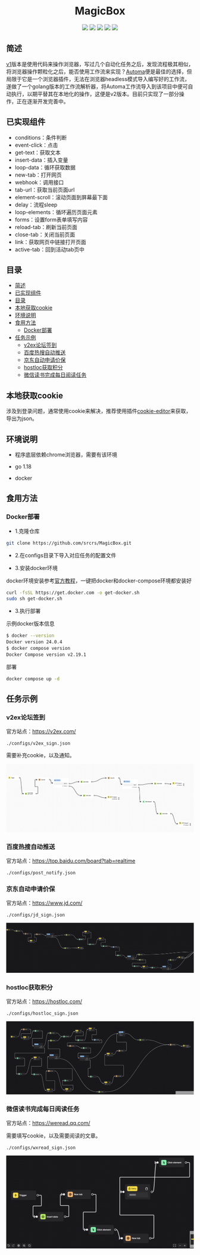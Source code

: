 <div align="center"> 
<h1 align="center">MagicBox</h1>
<img src="https://img.shields.io/github/issues/srcrs/MagicBox?color=green">
<img src="https://img.shields.io/github/stars/srcrs/MagicBox?color=yellow">
<img src="https://img.shields.io/github/forks/srcrs/MagicBox?color=orange">
<img src="https://img.shields.io/github/license/srcrs/MagicBox?color=ff69b4">
<img src="https://img.shields.io/github/search/srcrs/MagicBox/main?color=blue">
</div>

## 简述

[v1](https://github.com/srcrs/MagicBox/tree/v1)版本是使用代码来操作浏览器，写过几个自动化任务之后，发现流程极其相似，将浏览器操作颗粒化之后，能否使用工作流来实现？[Automa](https://github.com/AutomaApp/automa)便是最佳的选择，但局限于它是一个浏览器插件，无法在浏览器headless模式导入编写好的工作流，遂做了一个golang版本的工作流解析器，将Automa工作流导入到该项目中便可自动执行，以期平替其在本地化的操作，这便是v2版本。目前只实现了一部分操作，正在逐渐开发完善中。

## 已实现组件

- conditions：条件判断
- event-click：点击
- get-text：获取文本
- insert-data：插入变量
- loop-data：循环获取数据
- new-tab：打开网页
- webhook：调用接口
- tab-url：获取当前页面url
- element-scroll：滚动页面到屏幕最下面
- delay：流程sleep
- loop-elements：循环遍历页面元素
- forms：设置form表单填写内容
- reload-tab：刷新当前页面
- close-tab：关闭当前页面
- link：获取网页中链接打开页面
- active-tab：回到活动tab页中

## 目录

- [简述](#简述)
- [已实现组件](#已实现组件)
- [目录](#目录)
- [本地获取cookie](#本地获取cookie)
- [环境说明](#环境说明)
- [食用方法](#食用方法)
  - [Docker部署](#docker部署)
- [任务示例](#任务示例)
  - [v2ex论坛签到](#v2ex论坛签到)
  - [百度热搜自动推送](#百度热搜自动推送)
  - [京东自动申请价保](#京东自动申请价保)
  - [hostloc获取积分](#hostloc获取积分)
  - [微信读书完成每日阅读任务](#微信读书完成每日阅读任务)

## 本地获取cookie

涉及到登录问题，通常使用cookie来解决，推荐使用插件[cookie-editor](https://cookie-editor.com/)来获取，导出为json。

## 环境说明

- 程序底层依赖chrome浏览器，需要有该环境

- go 1.18

- docker

## 食用方法

### Docker部署

- 1.克隆仓库

```bash
git clone https://github.com/srcrs/MagicBox.git
```

- 2.在configs目录下导入对应任务的配置文件

- 3.安装docker环境

docker环境安装参考[官方教程](https://docs.docker.com/engine/install/debian/)，一键把docker和docker-compose环境都安装好

```bash
curl -fsSL https://get.docker.com -o get-docker.sh
sudo sh get-docker.sh
```

- 3.执行部署

示例docker版本信息

```bash
$ docker --version
Docker version 24.0.4
$ docker compose version
Docker Compose version v2.19.1
```

部署

```bash
docker compose up -d
```

## 任务示例

### v2ex论坛签到

官方站点：https://v2ex.com/

```
./configs/v2ex_sign.json
```

需要补充cookie，以及通知。

![](public/img/v2ex_sign.png)

### 百度热搜自动推送

官方站点：https://top.baidu.com/board?tab=realtime

```
./configs/post_notify.json
```

### 京东自动申请价保

官方站点：https://www.jd.com/

```
./configs/jd_sign.json
```

![](public/img/jd_sign.png)

### hostloc获取积分

官方站点：https://hostloc.com/

```
./configs/hostloc_sign.json
```

![](public/img/hostloc_sign.png)

### 微信读书完成每日阅读任务

官方站点：https://weread.qq.com/

需要填写cookie，以及需要阅读的文章。

```
./configs/wxread_sign.json
```

![](public/img/wxread_task.png)